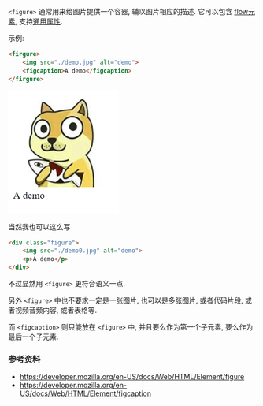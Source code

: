 `<figure>` 通常用来给图片提供一个容器, 辅以图片相应的描述. 它可以包含 [flow元素](https://developer.mozilla.org/en-US/docs/Web/Guide/HTML/Content_categories#Flow_content), 支持[通用属性](https://developer.mozilla.org/en-US/docs/HTML/Global_attributes).



示例:

```html
<firgure>
	<img src="./demo.jpg" alt="demo">
	<figcaption>A demo</figcaption>
</firgure>
```

![img0](./images/img0.png)

当然我也可以这么写

```html
<div class="figure">
	<img src="./demo0.jpg" alt="demo">
	<p>A demo</p>
</div>
```

不过显然用 `<figure>` 更符合语义一点.

另外 `<figure>` 中也不要求一定是一张图片, 也可以是多张图片, 或者代码片段, 或者视频音频内容, 或者表格等.



而 `<figcaption>` 则只能放在 `<figure>` 中, 并且要么作为第一个子元素, 要么作为最后一个子元素.



### 参考资料

* https://developer.mozilla.org/en-US/docs/Web/HTML/Element/figure
* https://developer.mozilla.org/en-US/docs/Web/HTML/Element/figcaption